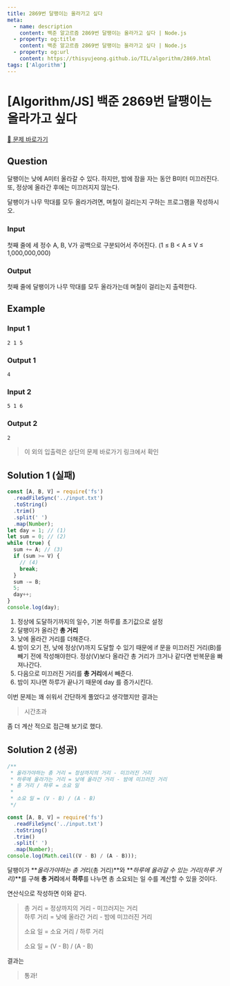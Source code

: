 ```yaml
---
title: 2869번 달팽이는 올라가고 싶다
meta:
  - name: description
    content: 백준 알고르즘 2869번 달팽이는 올라가고 싶다 | Node.js
  - property: og:title
    content: 백준 알고르즘 2869번 달팽이는 올라가고 싶다 | Node.js
  - property: og:url
    content: https://thisyujeong.github.io/TIL/algorithm/2869.html
tags: ['Algorithm']
---
```


# [Algorithm/JS] 백준 2869번 달팽이는 올라가고 싶다

[🔗 문제 바로가기](https://www.acmicpc.net/problem/2869)

## Question

달팽이는 낮에 A미터 올라갈 수 있다. 하지만, 밤에 잠을 자는 동안 B미터 미끄러진다. 또, 정상에 올라간 후에는 미끄러지지 않는다.

달팽이가 나무 막대를 모두 올라가려면, 며칠이 걸리는지 구하는 프로그램을 작성하시오.

### Input

첫째 줄에 세 정수 A, B, V가 공백으로 구분되어서 주어진다. (1 ≤ B < A ≤ V ≤ 1,000,000,000)

### Output

첫째 줄에 달팽이가 나무 막대를 모두 올라가는데 며칠이 걸리는지 출력한다.

## Example

### Input 1

```
2 1 5
```

### Output 1

```
4
```

### Input 2

```
5 1 6
```

### Output 2

```
2
```

> 이 외의 입출력은 상단의 문제 바로가기 링크에서 확인

## Solution 1 (실패)

```js
const [A, B, V] = require('fs')
  .readFileSync('../input.txt')
  .toString()
  .trim()
  .split(' ')
  .map(Number);
let day = 1; // (1)
let sum = 0; // (2)
while (true) {
  sum += A; // (3)
  if (sum >= V) {
    // (4)
    break;
  }
  sum -= B;
  5;
  day++;
}
console.log(day);
```

1. 정상에 도달하기까지의 일수, 기본 하루를 초기값으로 설정
2. 달팽이가 올라간 **총 거리**
3. 낮에 올라간 거리를 더해준다.
4. 밤이 오기 전, 낮에 정상(V)까지 도달할 수 있기 때문에 if 문을 미끄러진 거리(B)를 빼기 전에 작성해야한다. 정상(V)보다 올라간 총 거리가 크거나 같다면 반복문을 빠져나간다.
5. 다음으로 미끄러진 거리를 **총 거리**에서 빼준다.
6. 밤이 지나면 하루가 끝나기 때문에 day 를 증가시킨다.

이번 문제는 꽤 쉬워서 간단하게 풀었다고 생각했지만 결과는

> 시간초과

좀 더 계산 적으로 접근해 보기로 했다.

## Solution 2 (성공)

```js
/**
 * 올라가야하는 총 거리 = 정상까지의 거리 - 미끄러진 거리
 * 하루에 올라가는 거리 = 낮에 올라간 거리 - 밤에 미끄러진 거리
 * 총 거리 / 하루 = 소요 일
 *
 * 소요 일 = (V - B) / (A - B)
 */

const [A, B, V] = require('fs')
  .readFileSync('../input.txt')
  .toString()
  .trim()
  .split(' ')
  .map(Number);
console.log(Math.ceil((V - B) / (A - B)));
```

달팽이가 ***올라가야하는 총 거*리(총 거리)**와 **_하루에 올라갈 수 있는 거리(하루 거리)_**를 구해 **총 거리**에서 **하루**를 나누면 총 소요되는 일 수를 계산할 수 있을 것이다.

연산식으로 작성하면 이와 같다.

> 총 거리 = 정상까지의 거리 - 미끄러지는 거리  
> 하루 거리 = 낮에 올라간 거리 - 밤에 미끄러진 거리
>
> 소요 일 = 소요 거리 / 하루 거리
>
> 소요 일 = (V - B) / (A - B)

결과는

> 통과!
